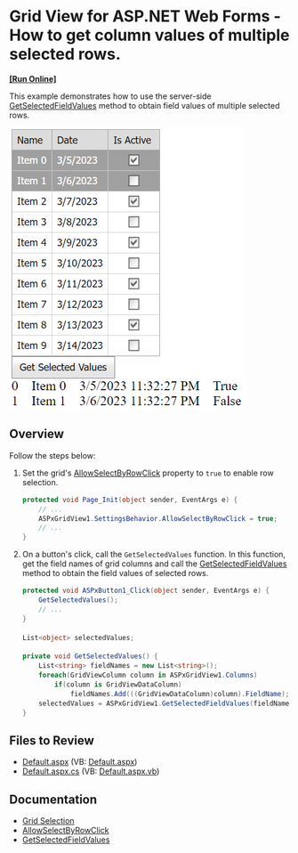 # Grid View for ASP.NET Web Forms - How to get column values of multiple selected rows.

<!-- run online -->
**[[Run Online]](https://codecentral.devexpress.com/e319/)**
<!-- run online end -->

This example demonstrates how to use the server-side [GetSelectedFieldValues](https://docs.devexpress.com/AspNet/DevExpress.Web.ASPxGridBase.GetSelectedFieldValues(System.String--)) method to obtain field values of multiple selected rows.

![GetSelectedFieldValues](images/GetSelectedFieldValues.png)

## Overview

Follow the steps below:

1. Set the grid's [AllowSelectByRowClick](https://docs.devexpress.com/AspNet/DevExpress.Web.ASPxGridViewBehaviorSettings.AllowSelectByRowClick) property to `true` to enable row selection.

    ```cs
    protected void Page_Init(object sender, EventArgs e) {
        // ...
        ASPxGridView1.SettingsBehavior.AllowSelectByRowClick = true;
        // ...
    }
    ```
2. On a button's click, call the `GetSelectedValues` function. In this function, get the field names of grid columns and call the [GetSelectedFieldValues](https://docs.devexpress.com/AspNet/DevExpress.Web.ASPxGridBase.GetSelectedFieldValues(System.String--)) method to obtain the field values of selected rows.

    ```cs
    protected void ASPxButton1_Click(object sender, EventArgs e) {
        GetSelectedValues();
        // ...
    }

    List<object> selectedValues;

    private void GetSelectedValues() {
        List<string> fieldNames = new List<string>();
        foreach(GridViewColumn column in ASPxGridView1.Columns)
            if(column is GridViewDataColumn)
                fieldNames.Add(((GridViewDataColumn)column).FieldName);
        selectedValues = ASPxGridView1.GetSelectedFieldValues(fieldNames.ToArray());
    }
    ```

## Files to Review

* [Default.aspx](./CS/GetSelectedValuesAllColumns/Default.aspx) (VB: [Default.aspx](./VB/GetSelectedValuesAllColumns/Default.aspx))
* [Default.aspx.cs](./CS/GetSelectedValuesAllColumns/Default.aspx.cs) (VB: [Default.aspx.vb](./VB/GetSelectedValuesAllColumns/Default.aspx.vb))

## Documentation

* [Grid Selection](https://docs.devexpress.devx/AspNet/3737/components/grid-view/concepts/focus-and-navigation/selection)
* [AllowSelectByRowClick](https://docs.devexpress.com/AspNet/DevExpress.Web.ASPxGridViewBehaviorSettings.AllowSelectByRowClick)
* [GetSelectedFieldValues](https://docs.devexpress.com/AspNet/DevExpress.Web.ASPxGridBase.GetSelectedFieldValues(System.String--))
